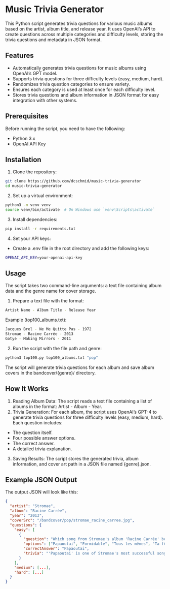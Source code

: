 # Music Trivia Generator

This Python script generates trivia questions for various music albums based on the artist, album title, and release year. It uses OpenAI’s API to create questions across multiple categories and difficulty levels, storing the trivia questions and metadata in JSON format.

## Features

- Automatically generates trivia questions for music albums using OpenAI’s GPT model.
- Supports trivia questions for three difficulty levels (easy, medium, hard).
- Randomizes trivia question categories to ensure variety.
- Ensures each category is used at least once for each difficulty level.
- Stores trivia questions and album information in JSON format for easy integration with other systems.

## Prerequisites

Before running the script, you need to have the following:

- Python 3.x
- OpenAI API Key

## Installation

1. Clone the repository:

```bash
git clone https://github.com/dcschmid/music-trivia-generator
cd music-trivia-generator
```

2. Set up a virtual environment:

```bash
python3 -m venv venv
source venv/bin/activate  # On Windows use `venv\Scripts\activate`
```

3. Install dependencies:

```bash
pip install -r requirements.txt
```

4. Set your API keys:

- Create a .env file in the root directory and add the following keys:

```bash
OPENAI_API_KEY=your-openai-api-key
```

## Usage

The script takes two command-line arguments: a text file containing album data and the genre name for cover storage.

1. Prepare a text file with the format:

```bash
Artist Name - Album Title - Release Year
```

Example (top100_albums.txt):

```bash
Jacques Brel - Ne Me Quitte Pas - 1972
Stromae - Racine Carrée - 2013
Gotye - Making Mirrors - 2011
```

2. Run the script with the file path and genre:

```bash
python3 top100.py top100_albums.txt "pop"
```

The script will generate trivia questions for each album and save album covers in the bandcover/{genre}/ directory.

## How It Works

1. Reading Album Data: The script reads a text file containing a list of albums in the format: Artist - Album - Year.
2. Trivia Generation: For each album, the script uses OpenAI’s GPT-4 to generate trivia questions for three difficulty levels (easy, medium, hard). Each question includes:
  - The question itself.
  - Four possible answer options.
  - The correct answer.
  - A detailed trivia explanation.
3. Saving Results: The script stores the generated trivia, album information, and cover art path in a JSON file named {genre}.json.

## Example JSON Output

The output JSON will look like this:

```json
{
  "artist": "Stromae",
  "album": "Racine Carrée",
  "year": "2013",
  "coverSrc": "/bandcover/pop/stromae_racine_carree.jpg",
  "questions": {
    "easy": [
      {
        "question": "Which song from Stromae's album 'Racine Carrée' became a global hit?",
        "options": ["Papaoutai", "Formidable", "Tous les mêmes", "Ta fête"],
        "correctAnswer": "Papaoutai",
        "trivia": "'Papaoutai' is one of Stromae's most successful songs from 'Racine Carrée', released in 2013. It addresses the theme of absent fathers and became an international hit, topping charts across Europe."
      }
    ],
    "medium": [...],
    "hard": [...]
  }
}
```
